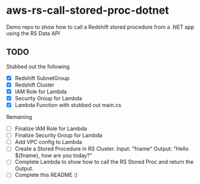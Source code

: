 # aws-rs-call-stored-proc-dotnet
Demo repo to show how to call a Redshift stored procedure from a .NET app using the RS Data API



## TODO
Stubbed out the following
- [x] Redshift SubnetGroup
- [x] Redshift Cluster
- [x] IAM Role for Lambda
- [x] Security Group for Lambda
- [x] Lambda Function with stubbed out main.cs

Remaining
- [ ] Finalize IAM Role for Lambda
- [ ] Finalize Security Group for Lambda
- [ ] Add VPC config to Lambda
- [ ] Create a Stored Procedure in RS Cluster.  Input: "fname"  Output: "Hello ${fname}, how are you today?"
- [ ] Complete Lambda to show how to call the RS Stored Proc and return the Output.
- [ ] Complete this README :)
